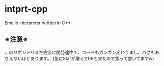 # intprt-cpp


Emelio interpreter written in C++

## ※注意※

このリポジトリまだ完全に開発途中で、コードもガンガン変わりまし、バグもありえないほどあります。
(急にStarが増えてPRも来たので焦って書いてますw)
